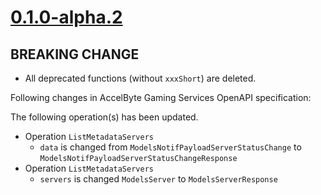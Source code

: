 # [0.1.0-alpha.2]

## BREAKING CHANGE

- All deprecated functions (without `xxxShort`) are deleted.

Following changes in AccelByte Gaming Services OpenAPI specification:

The following operation(s) has been updated.

- Operation `ListMetadataServers`
  - `data` is changed from `ModelsNotifPayloadServerStatusChange` to `ModelsNotifPayloadServerStatusChangeResponse`
- Operation `ListMetadataServers`
  - `servers` is changed `ModelsServer` to `ModelsServerResponse`

[0.1.0-alpha.2]: https://github.com/AccelByte/accelbyte-go-modular-sdk/compare/dslogmanager-sdk/0.1.0-alpha.1..0.1.0-alpha.2
